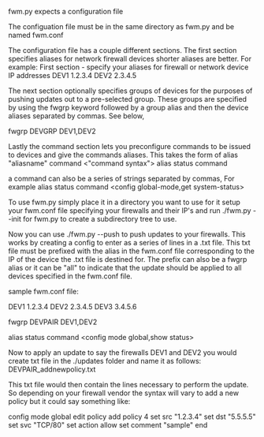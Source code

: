 fwm.py expects a configuration file

The configuation file must be in the same directory as fwm.py and be named fwm.conf

The configuration file has a couple different sections. The first section specifies aliases for network firewall devices
shorter aliases are better. For example:
First section - specify your aliases for firewall or network device IP addresses
DEV1 1.2.3.4
DEV2 2.3.4.5

The next section optionally specifies groups of devices for the purposes of pushing updates out to a pre-selected group. These groups are specified by using the fwgrp keyword followed by a group alias and then the device aliases separated by commas. See below,

fwgrp DEVGRP DEV1,DEV2

Lastly the command section lets you preconfigure commands to be issued to devices and give the commands aliases.
This takes the form of 
alias "aliasname" command <"command syntax">
alias status command <get system status>

a command can also be a series of strings separated by commas,
For example
alias status command <config global-mode,get system-status>

To use fwm.py
simply place it in a directory you want to use for it setup your fwm.conf file specifying your firewalls and their IP's and run ./fwm.py --init for fwm.py to create a subdirectory tree to use.

Now you can use ./fwm.py --push to push updates to your firewalls. This works by creating a config to enter as a series of lines in a .txt file. This txt file must be prefixed with the alias in the fwm.conf file corresponding to the IP of the device the .txt file is destined for. The prefix can also be a fwgrp alias or it can be "all" to indicate that the update should be applied to all devices specified in the fwm.conf file.

sample fwm.conf file:

DEV1 1.2.3.4
DEV2 2.3.4.5
DEV3 3.4.5.6

fwgrp DEVPAIR DEV1,DEV2

alias status command <config mode global,show status>


Now to apply an update to say the firewalls DEV1 and DEV2 you would create txt file in the ./updates folder and name it as follows: DEVPAIR_addnewpolicy.txt

This txt file would then contain the lines necessary to perform the update.
So depending on your firewall vendor the syntax will vary to add a new policy but it could say something like:

config mode global
edit policy
add policy 4
set src "1.2.3.4"
set dst "5.5.5.5"
set svc "TCP/80"
set action allow
set comment "sample"
end

